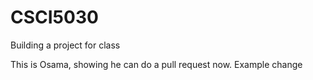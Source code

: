 # CSCI5030
Building a project for class 

This is Osama, showing he can do a pull request now. Example change

